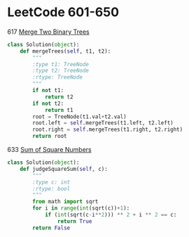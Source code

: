 # LeetCode 601-650

617 [Merge Two Binary Trees](https://leetcode.com/problems/merge-two-binary-trees/description/)
```python
class Solution(object):
    def mergeTrees(self, t1, t2):
        """
        :type t1: TreeNode
        :type t2: TreeNode
        :rtype: TreeNode
        """
        if not t1:
            return t2
        if not t2:
            return t1
        root = TreeNode(t1.val+t2.val)
        root.left = self.mergeTrees(t1.left, t2.left)
        root.right = self.mergeTrees(t1.right, t2.right)
        return root
```

633 [Sum of Square Numbers](https://leetcode.com/problems/sum-of-square-numbers/description/)
```python
class Solution(object):
    def judgeSquareSum(self, c):
        """
        :type c: int
        :rtype: bool
        """
        from math import sqrt
        for i in range(int(sqrt(c))+1):
            if (int(sqrt(c-i**2))) ** 2 + i ** 2 == c:
                return True
        return False
```
